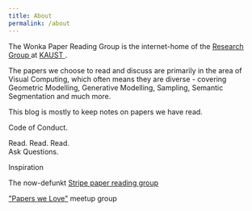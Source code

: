 ```yaml
---
title: About
permalink: /about
---
```


<p class="lead">The Wonka Paper Reading Group is the internet-home of the <a href="http://peterwonka.net"> Research Group </a> at <a href="https://kaust.edu.sa"> KAUST </a>.</p>

The papers we choose to read and discuss are primarily in the area of Visual Computing, which often means they are diverse -  covering Geometric Modelling, Generative Modelling, Sampling, Semantic Segmentation and much more.

This blog is mostly to keep notes on papers we have read. 

<p class="lead">Code of Conduct.</p>

Read. Read. Read. <br/>
Ask Questions.

<p class="lead">Inspiration</p>

The now-defunkt [Stripe paper reading group](https://github.com/gdb/stripe-prg/wiki/Papers)

["Papers we Love"](https://github.com/papers-we-love/papers-we-love) meetup group

